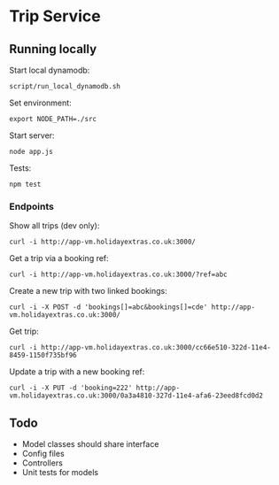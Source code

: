 # Trip Service

## Running locally

Start local dynamodb:

````
script/run_local_dynamodb.sh
````

Set environment:

````
export NODE_PATH=./src
````

Start server:

````
node app.js
````

Tests:

````
npm test
````

### Endpoints

Show all trips (dev only):

````
curl -i http://app-vm.holidayextras.co.uk:3000/
````

Get a trip via a booking ref:

````
curl -i http://app-vm.holidayextras.co.uk:3000/?ref=abc
````

Create a new trip with two linked bookings:

````
curl -i -X POST -d 'bookings[]=abc&bookings[]=cde' http://app-vm.holidayextras.co.uk:3000/
```` 

Get trip:

````
curl -i http://app-vm.holidayextras.co.uk:3000/cc66e510-322d-11e4-8459-1150f735bf96
````

Update a trip with a new booking ref:

````
curl -i -X PUT -d 'booking=222' http://app-vm.holidayextras.co.uk:3000/0a3a4810-327d-11e4-afa6-23eed8fcd0d2
````

## Todo

* Model classes should share interface
* Config files
* Controllers
* Unit tests for models
